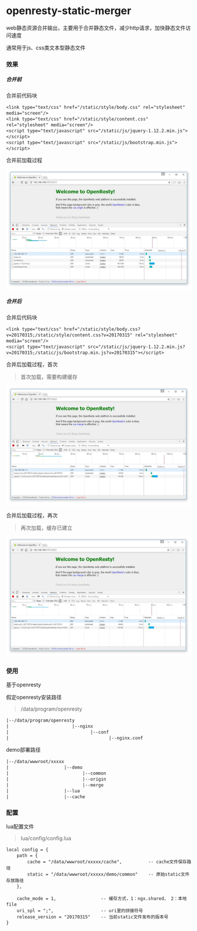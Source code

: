 # openresty-static-merger
web静态资源合并输出，主要用于合并静态文件，减少http请求，加快静态文件访问速度

通常用于js、css类文本型静态文件


### 效果

##### 合并前

合并前代码块

	<link type="text/css" href="/static/style/body.css" rel="stylesheet" media="screen"/>  
	<link type="text/css" href="/static/style/content.css" rel="stylesheet" media="screen"/>  
	<script type="text/javascript" src="/static/js/jquery-1.12.2.min.js"></script>  
	<script type="text/javascript" src="/static/js/bootstrap.min.js"></script>  
	
合并前加载过程

![合并前加载过程](https://github.com/lijianqiang/openresty-static-merger/blob/master/jpg/origin_1.jpg "origin request process")


##### 合并后

合并后代码块

	<link type="text/css" href="/static/style/body.css?v=20170315;/static/style/content.css?v=20170315" rel="stylesheet" media="screen"/>
    <script type="text/javascript" src="/static/js/jquery-1.12.2.min.js?v=20170315;/static/js/bootstrap.min.js?v=20170315"></script>

	
合并后加载过程，首次

> 首次加载，需要构建缓存

![合并后加载过程1](https://github.com/lijianqiang/openresty-static-merger/blob/master/jpg/merger_1.jpg "merge request process")

合并后加载过程，再次

> 再次加载，缓存已建立

![合并后加载过程2](https://github.com/lijianqiang/openresty-static-merger/blob/master/jpg/merger_2.jpg "merge request process")


### 使用

基于openresty

假定openresty安装路径
> /data/program/openresty

	|--/data/program/openresty
	|                        |--nginx
	|                               |--conf
	|                                      |--nginx.conf

demo部署路径

	|--/data/wwwroot/xxxxx
	|                     |--demo
	|                            |--common
	|                            |--origin
	|                            |--merge
	|                     |--lua
	|                     |--cache


### 配置

lua配置文件
> lua/config/config.lua

	local config = {
		path = {
			cache = "/data/wwwroot/xxxxx/cache",          -- cache文件保存路径
			static = "/data/wwwroot/xxxxx/demo/common"    -- 原始static文件存放路径
		},
	
		cache_mode = 1,					-- 缓存方式，1：ngx.shared， 2：本地file
		uri_spl = ";",					-- uri里的拼接符号
		release_version = "20170315"  	-- 当前static文件发布的版本号
	}


